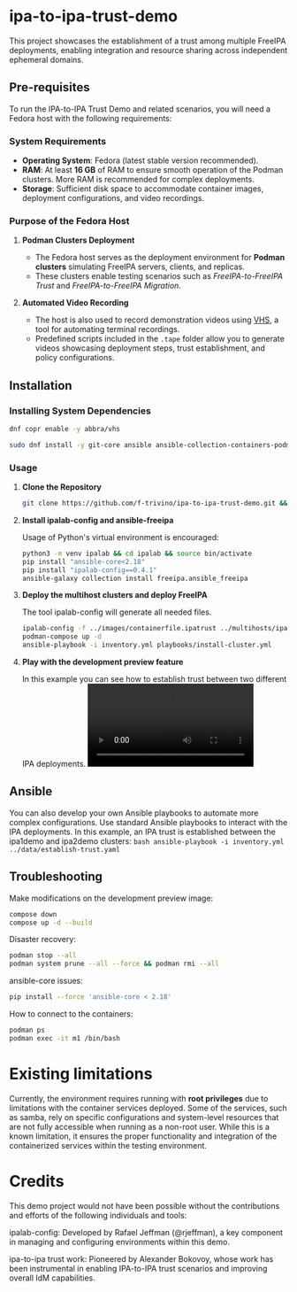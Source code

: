 # ipa-to-ipa-trust-demo
This project showcases the establishment of a trust among multiple FreeIPA deployments, enabling integration and resource sharing across independent ephemeral domains.

## Pre-requisites
To run the IPA-to-IPA Trust Demo and related scenarios, you will need a Fedora host with the following requirements:

### System Requirements  
- **Operating System**: Fedora (latest stable version recommended).
- **RAM**: At least **16 GB** of RAM to ensure smooth operation of the Podman clusters. More RAM is recommended for complex deployments.
- **Storage**: Sufficient disk space to accommodate container images, deployment configurations, and video recordings.


### Purpose of the Fedora Host  
1. **Podman Clusters Deployment**  
   - The Fedora host serves as the deployment environment for **Podman clusters** simulating FreeIPA servers, clients, and replicas.  
   - These clusters enable testing scenarios such as *FreeIPA-to-FreeIPA Trust* and *FreeIPA-to-FreeIPA Migration*.  

2. **Automated Video Recording**  
   - The host is also used to record demonstration videos using [VHS](https://github.com/charmbracelet/vhs), a tool for automating terminal recordings.  
   - Predefined scripts included in the `.tape` folder allow you to generate videos showcasing deployment steps, trust establishment, and policy configurations.  


## Installation

### Installing System Dependencies

```bash
dnf copr enable -y abbra/vhs
```

```bash
sudo dnf install -y git-core ansible ansible-collection-containers-podman podman gcc libvirt-devel krb5-devel python3-devel podman-compose vhs
```

### Usage

1. **Clone the Repository**

    ```bash
    git clone https://github.com/f-trivino/ipa-to-ipa-trust-demo.git && cd ipa-to-ipa-trust-demo
    ```

2. **Install ipalab-config and ansible-freeipa**

    Usage of Python's virtual environment is encouraged:
    ```bash
    python3 -m venv ipalab && cd ipalab && source bin/activate
    pip install "ansible-core<2.18"
    pip install "ipalab-config==0.4.1"
    ansible-galaxy collection install freeipa.ansible_freeipa
    ```

3. **Deploy the multihost clusters and deploy FreeIPA**

    The tool ipalab-config will generate all needed files.
    ```bash
    ipalab-config -f ../images/containerfile.ipatrust ../multihosts/ipa1demo-ipa2demo.clusters && cd ipa1demo-ipa2demo
    podman-compose up -d
    ansible-playbook -i inventory.yml playbooks/install-cluster.yml
    ```

4. **Play with the development preview feature**

    In this example you can see how to establish trust between two different IPA deployments.
    ![Establish IPA Trust](./videos/establish-trust.webm)

## Ansible

You can also develop your own Ansible playbooks to automate more complex configurations. Use standard Ansible playbooks to interact with the IPA deployments. In this example, an IPA trust is established between the ipa1demo and ipa2demo clusters:
    ```bash
    ansible-playbook -i inventory.yml ../data/establish-trust.yaml
    ```

## Troubleshooting

Make modifications on the development preview image:
```bash
compose down
compose up -d --build
```

Disaster recovery:
```bash
podman stop --all
podman system prune --all --force && podman rmi --all
```

ansible-core issues:
```bash
pip install --force 'ansible-core < 2.18'
```

How to connect to the containers:
```bash
podman ps 
podman exec -it m1 /bin/bash
```

# Existing limitations

Currently, the environment requires running with **root privileges** due to limitations with the container services deployed. Some of the services, such as samba, rely on specific configurations and system-level resources that are not fully accessible when running as a non-root user. While this is a known limitation, it ensures the proper functionality and integration of the containerized services within the testing environment.


# Credits
This demo project would not have been possible without the contributions and efforts of the following individuals and tools:

ipalab-config: Developed by Rafael Jeffman (@rjeffman), a key component in managing and configuring environments within this demo.

ipa-to-ipa trust work: Pioneered by Alexander Bokovoy, whose work has been instrumental in enabling IPA-to-IPA trust scenarios and improving overall IdM capabilities.

